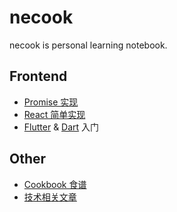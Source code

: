 # necook

necook is personal learning notebook.

## Frontend

- [Promise 实现](https://github.com/nnecec/necook/tree/master/JavaScript/Promise)
- [React 简单实现](https://github.com/nnecec/necook/tree/master/React/tiny-react)
- [Flutter](https://github.com/nnecec/necook/tree/master/Hybrid/Flutter) & [Dart](https://github.com/nnecec/necook/tree/master/Hybrid/Dart) 入门

## Other

- [Cookbook 食谱](https://github.com/nnecec/necook/tree/master/Cookbook)
- [技术相关文章](https://github.com/nnecec/necook/tree/master/Articles)
